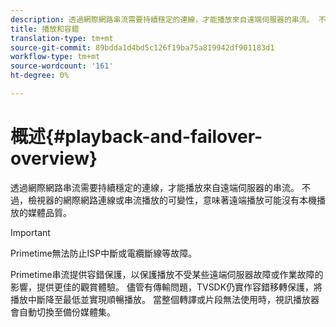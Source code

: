 ```yaml
---
description: 透過網際網路串流需要持續穩定的連線，才能播放來自遠端伺服器的串流。 不過，檢視器的網際網路連線或串流播放的可變性，意味著遠端播放可能沒有本機播放的媒體品質。
title: 播放和容錯
translation-type: tm+mt
source-git-commit: 89bdda1d4bd5c126f19ba75a819942df901183d1
workflow-type: tm+mt
source-wordcount: '161'
ht-degree: 0%

---
```



# 概述{#playback-and-failover-overview}

透過網際網路串流需要持續穩定的連線，才能播放來自遠端伺服器的串流。 不過，檢視器的網際網路連線或串流播放的可變性，意味著遠端播放可能沒有本機播放的媒體品質。

>[!IMPORTANT]
>
>Primetime無法防止ISP中斷或電纜斷線等故障。

Primetime串流提供容錯保護，以保護播放不受某些遠端伺服器故障或作業故障的影響，提供更佳的觀賞體驗。 儘管有傳輸問題，TVSDK仍實作容錯移轉保護，將播放中斷降至最低並實現順暢播放。 當整個轉譯或片段無法使用時，視訊播放器會自動切換至備份媒體集。